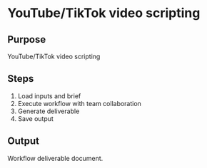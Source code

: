 # YouTube/TikTok video scripting

## Purpose
YouTube/TikTok video scripting

## Steps
1. Load inputs and brief
2. Execute workflow with team collaboration
3. Generate deliverable
4. Save output

## Output
Workflow deliverable document.
